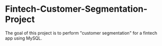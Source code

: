 # Fintech-Customer-Segmentation-Project
The goal of this project is to perform "customer segmentation" for a fintech app using MySQL.
